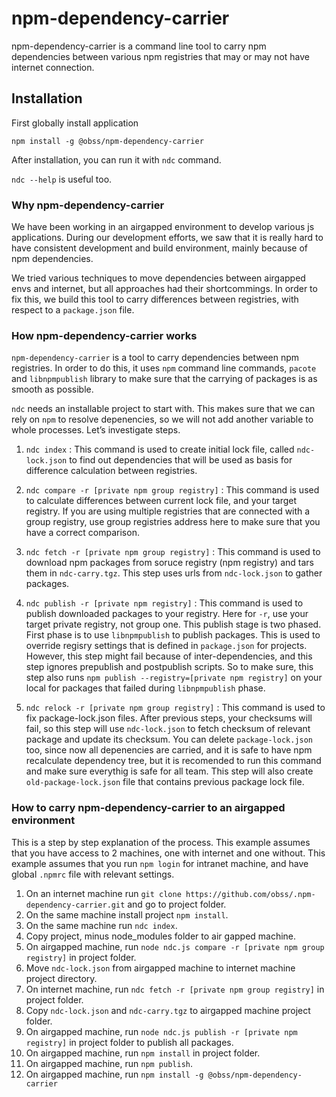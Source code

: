 # npm-dependency-carrier

npm-dependency-carrier is a command line tool to carry npm dependencies between various npm registries that may or may not have internet connection.

## Installation
First globally install application

`npm install -g @obss/npm-dependency-carrier`

After installation, you can run it with `ndc` command.

`ndc --help` is useful too.

### Why npm-dependency-carrier

We have been working in an airgapped environment to develop various js applications. During our development efforts, we saw that it is really hard to have consistent development and build environment, mainly because of npm dependencies.

We tried various techniques to move dependencies between airgapped envs and internet, but all approaches had their shortcommings. In order to fix this, we build this tool to carry differences between registries, with respect to a `package.json` file.

### How npm-dependency-carrier works

`npm-dependency-carrier` is a tool to carry dependencies between npm registries. In order to do this, it uses `npm` command line commands, `pacote` and `libnpmpublish` library to make sure that the carrying of packages is as smooth as possible.

`ndc` needs an installable project to start with. This makes sure that we can rely on `npm` to resolve depenencies, so we will not add another variable to whole processes. Let’s investigate steps.

1. `ndc index` :
This command is used to create initial lock file, called `ndc-lock.json` to find out dependencies that will be used as basis for difference calculation between registries. 

2. `ndc compare -r [private npm group registry]` :
This command is used to calculate differences between current lock file, and your target registry. If you are using multiple registries that are connected with a group registry, use group registries address here to make sure that you have a correct comparison.

3. `ndc fetch -r [private npm group registry]` : This command is used to download npm packages from soruce registry (npm registry) and tars them in `ndc-carry.tgz`. This step uses urls from `ndc-lock.json` to gather packages.

4. `ndc publish -r [private npm registry]` : This command is used to publish downloaded packages to your registry. Here for `-r`, use your target private registry, not group one. This publish stage is two phased. First phase is to use `libnpmpublish` to publish packages. This is used to override regisry settings that is defined in `package.json` for projects. However, this step might fail because of inter-dependencies, and this step ignores prepublish and postpublish scripts. So to make sure, this step also runs `npm publish --registry=[private npm registry]` on your local for packages that failed during `libnpmpublish` phase.

5. `ndc relock -r [private npm group registry]` : This command is used to fix package-lock.json files. After previous steps, your checksums will fail, so this step will use `ndc-lock.json` to fetch checksum of relevant package and update its checksum. You can delete `package-lock.json` too, since now all depenencies are carried, and it is safe to have npm recalculate dependency tree, but it is recomended to run this command and make sure everythig is safe for all team. This step will also create `old-package-lock.json` file that contains previous package lock file.

### How to carry npm-dependency-carrier to an airgapped environment

This is a step by step explanation of the process. This example assumes that you have access to 2 machines, one with internet and one without. This example assumes that you run `npm login` for intranet machine, and have global `.npmrc` file with relevant settings.

1. On an internet machine run `git clone https://github.com/obss/.npm-dependency-carrier.git` and go to project folder.
2. On the same machine install project `npm install`.
3. On the same machine run `ndc index`.
4. Copy project, minus node_modules folder to air gapped machine.
5. On airgapped machine, run `node ndc.js compare -r [private npm group registry]` in project folder.
6. Move `ndc-lock.json` from airgapped machine to internet machine project directory.
7. On internet machine, run `ndc fetch -r [private npm group registry]` in project folder.
8. Copy `ndc-lock.json` and `ndc-carry.tgz` to airgapped machine project folder.
9. On airgapped machine, run `node ndc.js publish -r [private npm registry]` in project folder to publish all packages.
10. On airgapped machine, run `npm install` in project folder.
11. On airgapped machine, run `npm publish`.
12. On airgapped machine, run `npm install -g @obss/npm-dependency-carrier`



